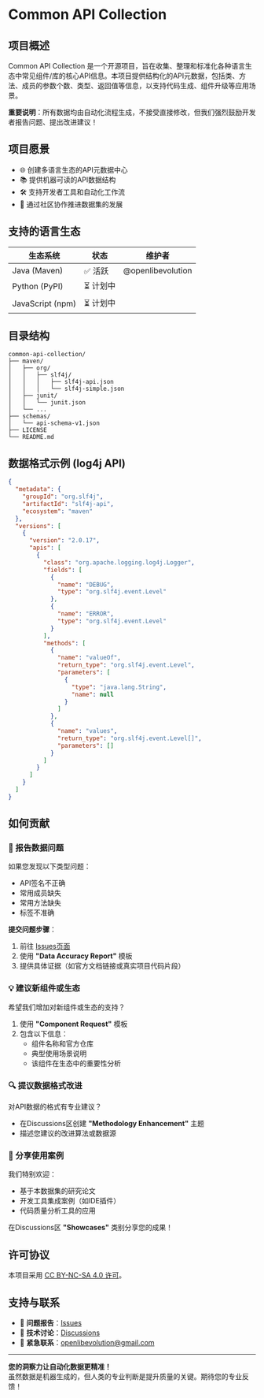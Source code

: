 # Common API Collection

## 项目概述
Common API Collection 是一个开源项目，旨在收集、整理和标准化各种语言生态中常见组件/库的核心API信息。本项目提供结构化的API元数据，包括类、方法、成员的参数个数、类型、返回值等信息，以支持代码生成、组件升级等应用场景。

**重要说明**：所有数据均由自动化流程生成，不接受直接修改，但我们强烈鼓励开发者报告问题、提出改进建议！

## 项目愿景
- 🌐 创建多语言生态的API元数据中心
- 📚 提供机器可读的API数据结构
- 🛠️ 支持开发者工具和自动化工作流
- 🤝 通过社区协作推进数据集的发展

## 支持的语言生态
| 生态系统 | 状态       | 维护者       |
|----------|------------|--------------|
| Java (Maven) | ✅ 活跃 | @openlibevolution |
| Python (PyPI) | ⏳ 计划中 |  |
| JavaScript (npm) | ⏳ 计划中 |  |

## 目录结构
```
common-api-collection/
├── maven/
│   ├── org/
│   │   ├── slf4j/
│   │   │   ├── slf4j-api.json
│   │   │   └── slf4j-simple.json
│   ├── junit/
│   │   └── junit.json
│   └── ... 
├── schemas/
│   └── api-schema-v1.json
├── LICENSE
└── README.md
```

## 数据格式示例 (log4j API)
```json
{
  "metadata": {
    "groupId": "org.slf4j",
    "artifactId": "slf4j-api",
    "ecosystem": "maven"
  },
  "versions": [
    {
      "version": "2.0.17",
      "apis": [
        {
          "class": "org.apache.logging.log4j.Logger",
          "fields": [
            {
              "name": "DEBUG",
              "type": "org.slf4j.event.Level"
            },
            {
              "name": "ERROR",
              "type": "org.slf4j.event.Level"
            }
          ],
          "methods": [
            {
              "name": "valueOf",
              "return_type": "org.slf4j.event.Level",
              "parameters": [
                {
                  "type": "java.lang.String",
                  "name": null
                }
              ]
            },
            {
              "name": "values",
              "return_type": "org.slf4j.event.Level[]",
              "parameters": []
            }
          ]
        }
      ]
    }
  ]
}
```

## 如何贡献

### 🐛 报告数据问题
如果您发现以下类型问题：
- API签名不正确
- 常用成员缺失
- 常用方法缺失
- 标签不准确

**提交问题步骤**：
1. 前往 [Issues页面](https://github.com/OpenLibEvolution/CommonAPICollection/issues)
2. 使用 **"Data Accuracy Report"** 模板
3. 提供具体证据（如官方文档链接或真实项目代码片段）

### 💡 建议新组件或生态
希望我们增加对新组件或生态的支持？
1. 使用 **"Component Request"** 模板
2. 包含以下信息：
   - 组件名称和官方仓库
   - 典型使用场景说明
   - 该组件在生态中的重要性分析

### 🔍 提议数据格式改进
对API数据的格式有专业建议？
- 在Discussions区创建 **"Methodology Enhancement"** 主题
- 描述您建议的改进算法或数据源

### 🚀 分享使用案例
我们特别欢迎：
- 基于本数据集的研究论文
- 开发工具集成案例（如IDE插件）
- 代码质量分析工具的应用

在Discussions区 **"Showcases"** 类别分享您的成果！

## 许可协议
本项目采用 [CC BY-NC-SA 4.0 许可](LICENSE)。

## 支持与联系

- 🐞 **问题报告**：[Issues](https://github.com/OpenLibEvolution/CommonAPICollection/issues)
- 💬 **技术讨论**：[Discussions](https://github.com/OpenLibEvolution/CommonAPICollection/discussions)
- 📧 **紧急联系**：openlibevolution@gmail.com

---

**您的洞察力让自动化数据更精准！**  
虽然数据是机器生成的，但人类的专业判断是提升质量的关键。期待您的专业反馈！